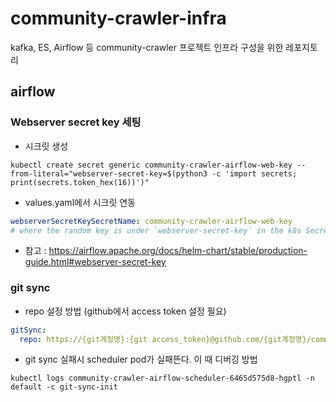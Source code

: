 # community-crawler-infra

kafka, ES, Airflow 등 community-crawler 프로젝트 인프라 구성을 위한 레포지토리

## airflow 

### Webserver secret key 세팅

- 시크릿 생성
```shell
kubectl create secret generic community-crawler-airflow-web-key --from-literal="webserver-secret-key=$(python3 -c 'import secrets; print(secrets.token_hex(16))')"
```
- values.yaml에서 시크릿 연동
```yaml
webserverSecretKeySecretName: community-crawler-airflow-web-key
# where the random key is under `webserver-secret-key` in the k8s Secret
```

- 참고 : https://airflow.apache.org/docs/helm-chart/stable/production-guide.html#webserver-secret-key

### git sync

- repo 설정 방법 (github에서 access token 설정 필요)
```yaml
gitSync:
  repo: https://{git계정명}:{git access_token}@github.com/{git계정명}/community-crawler-scheduler.git
```
- git sync 실패시 scheduler pod가 실패뜬다. 이 때 디버깅 방법
```shell
kubectl logs community-crawler-airflow-scheduler-6465d575d8-hgptl -n default -c git-sync-init
```



